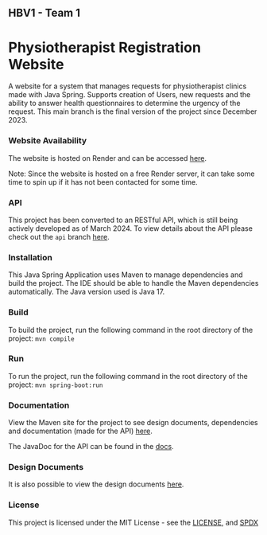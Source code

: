 ## HBV1 - Team 1
# Physiotherapist Registration Website
A website for a system that manages requests for physiotherapist clinics made with Java Spring.
Supports creation of Users, new requests and the ability to answer health questionnaires to determine the urgency of the request.
This main branch is the final version of the project since December 2023.

### Website Availability
The website is hosted on Render and can be accessed [here](https://hbv1.onrender.com/).

Note: Since the website is hosted on a free Render server, it can take some time to spin up if it has not been contacted for some time. 

### API
This project has been converted to an RESTful API, which is still being actively developed as of March 2024. To view details about the API please check out the `api` branch [here](https://github.com/AndriFannar/HBV1/tree/api).

### Installation
This Java Spring Application uses Maven to manage dependencies and build the project. The IDE should be able to handle the Maven dependencies automatically.
The Java version used is Java 17.

### Build
To build the project, run the following command in the root directory of the project:
```mvn compile```

### Run
To run the project, run the following command in the root directory of the project:
```mvn spring-boot:run```

### Documentation
View the Maven site for the project to see design documents, dependencies and documentation (made for the API) [here](https://andrifannar.github.io/HBV1/target/site/index.html).

The JavaDoc for the API can be found in the [docs](https://andrifannar.github.io/HBV1/target/site/apidocs/index.html).

### Design Documents
It is also possible to view the design documents [here](src/site/markdown/UML.md).

### License
This project is licensed under the MIT License - see the [LICENSE](LICENSE), and [SPDX](https://spdx.org/licenses/MIT.html)

